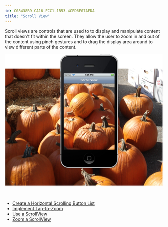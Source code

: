 ```yaml
---
id: C08438B9-CA16-FCC1-1B53-4CFD6F07AFDA
title: "Scroll View"
---
```


Scroll views are controls that are used to to display and manipulate content
that doesn't fit within the screen. They allow the user to zoom in and out of
the content using pinch gestures and to drag the display area around to view
different parts of the content.

 [ ![](index/Images/halloween_scrollview.jpg)](index/Images/halloween_scrollview.jpg)

&nbsp;

-   [Create a Horizontal Scrolling Button List](/Recipes/ios/content_controls/scroll_view/create_a_horizontal_scrolling_button_list) 
-   [Implement Tap-to-Zoom](/Recipes/ios/content_controls/scroll_view/implement_tap-to-zoom) 
-   [Use a ScrollView](/Recipes/ios/content_controls/scroll_view/use_a_scrollview) 
-   [Zoom a ScrollView](/Recipes/ios/content_controls/scroll_view/zoom_a_scrollview)
